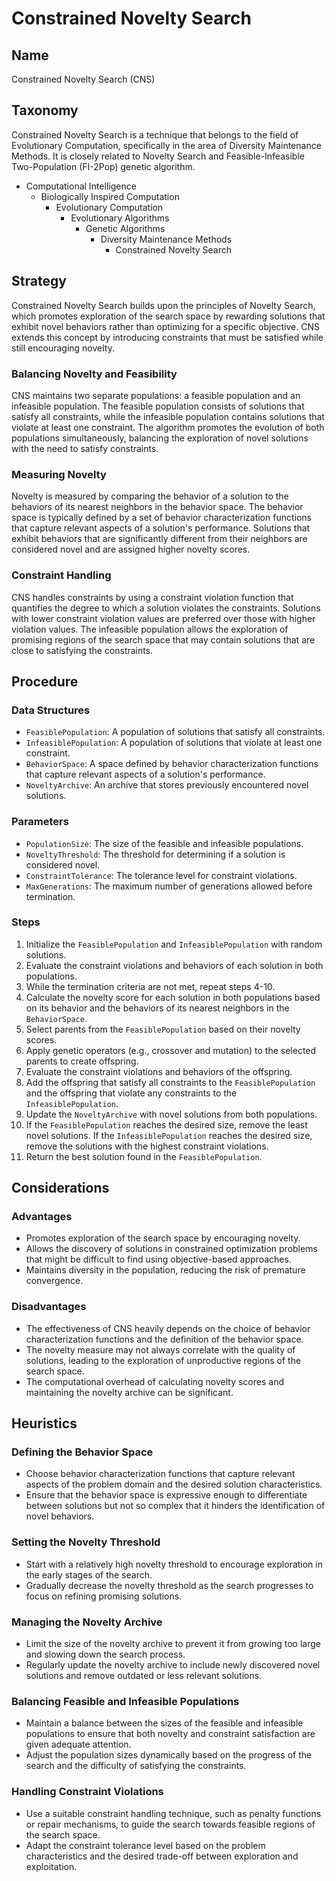# Constrained Novelty Search

## Name

Constrained Novelty Search (CNS)

## Taxonomy

Constrained Novelty Search is a technique that belongs to the field of Evolutionary Computation, specifically in the area of Diversity Maintenance Methods. It is closely related to Novelty Search and Feasible-Infeasible Two-Population (FI-2Pop) genetic algorithm.

- Computational Intelligence
  - Biologically Inspired Computation
    - Evolutionary Computation
      - Evolutionary Algorithms
        - Genetic Algorithms
          - Diversity Maintenance Methods
            - Constrained Novelty Search

## Strategy

Constrained Novelty Search builds upon the principles of Novelty Search, which promotes exploration of the search space by rewarding solutions that exhibit novel behaviors rather than optimizing for a specific objective. CNS extends this concept by introducing constraints that must be satisfied while still encouraging novelty.

### Balancing Novelty and Feasibility

CNS maintains two separate populations: a feasible population and an infeasible population. The feasible population consists of solutions that satisfy all constraints, while the infeasible population contains solutions that violate at least one constraint. The algorithm promotes the evolution of both populations simultaneously, balancing the exploration of novel solutions with the need to satisfy constraints.

### Measuring Novelty

Novelty is measured by comparing the behavior of a solution to the behaviors of its nearest neighbors in the behavior space. The behavior space is typically defined by a set of behavior characterization functions that capture relevant aspects of a solution's performance. Solutions that exhibit behaviors that are significantly different from their neighbors are considered novel and are assigned higher novelty scores.

### Constraint Handling

CNS handles constraints by using a constraint violation function that quantifies the degree to which a solution violates the constraints. Solutions with lower constraint violation values are preferred over those with higher violation values. The infeasible population allows the exploration of promising regions of the search space that may contain solutions that are close to satisfying the constraints.

## Procedure

### Data Structures

- `FeasiblePopulation`: A population of solutions that satisfy all constraints.
- `InfeasiblePopulation`: A population of solutions that violate at least one constraint.
- `BehaviorSpace`: A space defined by behavior characterization functions that capture relevant aspects of a solution's performance.
- `NoveltyArchive`: An archive that stores previously encountered novel solutions.

### Parameters

- `PopulationSize`: The size of the feasible and infeasible populations.
- `NoveltyThreshold`: The threshold for determining if a solution is considered novel.
- `ConstraintTolerance`: The tolerance level for constraint violations.
- `MaxGenerations`: The maximum number of generations allowed before termination.

### Steps

1. Initialize the `FeasiblePopulation` and `InfeasiblePopulation` with random solutions.
2. Evaluate the constraint violations and behaviors of each solution in both populations.
3. While the termination criteria are not met, repeat steps 4-10.
4. Calculate the novelty score for each solution in both populations based on its behavior and the behaviors of its nearest neighbors in the `BehaviorSpace`.
5. Select parents from the `FeasiblePopulation` based on their novelty scores.
6. Apply genetic operators (e.g., crossover and mutation) to the selected parents to create offspring.
7. Evaluate the constraint violations and behaviors of the offspring.
8. Add the offspring that satisfy all constraints to the `FeasiblePopulation` and the offspring that violate any constraints to the `InfeasiblePopulation`.
9. Update the `NoveltyArchive` with novel solutions from both populations.
10. If the `FeasiblePopulation` reaches the desired size, remove the least novel solutions. If the `InfeasiblePopulation` reaches the desired size, remove the solutions with the highest constraint violations.
11. Return the best solution found in the `FeasiblePopulation`.

## Considerations

### Advantages

- Promotes exploration of the search space by encouraging novelty.
- Allows the discovery of solutions in constrained optimization problems that might be difficult to find using objective-based approaches.
- Maintains diversity in the population, reducing the risk of premature convergence.

### Disadvantages

- The effectiveness of CNS heavily depends on the choice of behavior characterization functions and the definition of the behavior space.
- The novelty measure may not always correlate with the quality of solutions, leading to the exploration of unproductive regions of the search space.
- The computational overhead of calculating novelty scores and maintaining the novelty archive can be significant.

## Heuristics

### Defining the Behavior Space

- Choose behavior characterization functions that capture relevant aspects of the problem domain and the desired solution characteristics.
- Ensure that the behavior space is expressive enough to differentiate between solutions but not so complex that it hinders the identification of novel behaviors.

### Setting the Novelty Threshold

- Start with a relatively high novelty threshold to encourage exploration in the early stages of the search.
- Gradually decrease the novelty threshold as the search progresses to focus on refining promising solutions.

### Managing the Novelty Archive

- Limit the size of the novelty archive to prevent it from growing too large and slowing down the search process.
- Regularly update the novelty archive to include newly discovered novel solutions and remove outdated or less relevant solutions.

### Balancing Feasible and Infeasible Populations

- Maintain a balance between the sizes of the feasible and infeasible populations to ensure that both novelty and constraint satisfaction are given adequate attention.
- Adjust the population sizes dynamically based on the progress of the search and the difficulty of satisfying the constraints.

### Handling Constraint Violations

- Use a suitable constraint handling technique, such as penalty functions or repair mechanisms, to guide the search towards feasible regions of the search space.
- Adapt the constraint tolerance level based on the problem characteristics and the desired trade-off between exploration and exploitation.

